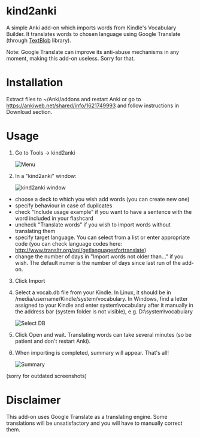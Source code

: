 # kind2anki

A simple Anki add-on which imports words from Kindle's Vocabulary Builder. It translates words to chosen language using Google Translate (through [TextBlob](https://github.com/sloria/TextBlob) library).

Note: Google Translate can improve its anti-abuse mechanisms in any moment, making this add-on useless. Sorry for that.

# Installation

Extract files to ~/Anki/addons and restart Anki or go to  https://ankiweb.net/shared/info/1621749993 and follow instructions in Download section.

# Usage
1. Go to Tools -> kind2anki
 
   ![Menu](/../screenshots/1menu.png?raw=true)

2. In a "kind2anki" window:

   ![kind2anki window](/../screenshots/2kind2anki_window_2.png?raw=true)

 * choose a deck to which you wish add words (you can create new one)
 * specify behaviour in case of duplicates
 * check "Include usage example" if you want to have a sentence with the word included in your flashcard
 * uncheck "Translate words" if you wish to import words without translating them
 * specify target language. You can select from a list or enter appropriate code (you can check language codes here: http://www.transltr.org/api/getlanguagesfortranslate)
 * change the number of days in "Import words not older than..." if you wish. The default numer is the number of days since last run of the add-on.

3. Click Import

4. Select a vocab.db file from your Kindle. In Linux, it should be in /media/username/Kindle/system/vocabulary. In Windows, find a letter assigned to your Kindle and enter system\vocabulary after it manually in the address bar (system folder is not visible), e.g. D:\system\vocabulary

   ![Select DB](/../screenshots/3select_db.png?raw=true)

5. Click Open and wait. Translating words can take several minutes (so be patient and don't restart Anki).
6. When importing is completed, summary will appear. That's all!

   ![Summary](/../screenshots/4import_complete.png?raw=true)

(sorry for outdated screenshots)

# Disclaimer

This add-on uses Google Translate as a translating engine. Some translations will be unsatisfactory and you will have to manually correct them.
